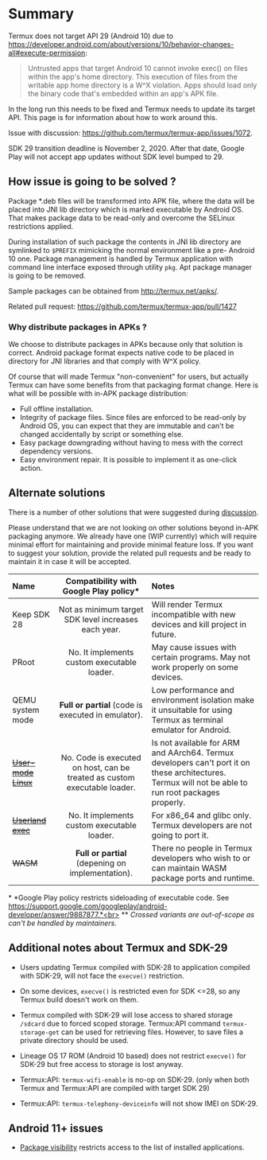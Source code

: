 # Summary
Termux does not target API 29 (Android 10) due to
https://developer.android.com/about/versions/10/behavior-changes-all#execute-permission:

> Untrusted apps that target Android 10 cannot invoke exec() on files within
the app's home directory. This execution of files from the writable app home
directory is a W^X violation. Apps should load only the binary code that's
embedded within an app's APK file.

In the long run this needs to be fixed and Termux needs to update its target API.
This page is for information about how to work around this.

Issue with discussion: https://github.com/termux/termux-app/issues/1072.

SDK 29 transition deadline is November 2, 2020. After that date, Google Play will
not accept app updates without SDK level bumped to 29.

## How issue is going to be solved ?

Package \*.deb files will be transformed into APK file, where the data will be
placed into JNI lib directory which is marked executable by Android OS. That
makes package data to be read-only and overcome the SELinux restrictions applied.

During installation of such package the contents in JNI lib directory are symlinked
to `$PREFIX` mimicking the normal environment like a pre- Android 10 one. Package
management is handled by Termux application with command line interface exposed
through utility `pkg`. Apt package manager is going to be removed.

Sample packages can be obtained from http://termux.net/apks/.

Related pull request: https://github.com/termux/termux-app/pull/1427

### Why distribute packages in APKs ?

We choose to distribute packages in APKs because only that solution is correct.
Android package format expects native code to be placed in directory for JNI
libraries and that comply with W^X policy.

Of course that will made Termux "non-convenient" for users, but actually Termux
can have some benefits from that packaging format change. Here is what will be
possible with in-APK package distribution:
* Full offline installation.
* Integrity of package files. Since files are enforced to be read-only by Android
  OS, you can expect that they are immutable and can't be changed accidentally by
  script or something else.
* Easy package downgrading without having to mess with the correct dependency versions.
* Easy environment repair. It is possible to implement it as one-click action.

## Alternate solutions

There is a number of other solutions that were suggested during [discussion](https://github.com/termux/termux-app/issues/1072).

Please understand that we are not looking on other solutions beyond in-APK
packaging anymore. We already have one (WIP currently) which will require
minimal effort for maintaining and provide minimal feature loss. If you
want to suggest your solution, provide the related pull requests and be
ready to maintain it in case it will be accepted.

| Name             | Compatibility with Google Play policy\* | Notes                             |
|:-----------------|:---------------------------------------:|:----------------------------------|
| Keep SDK 28      | Not as minimum target SDK level increases each year. | Will render Termux incompatible with new devices and kill project in future. |
| PRoot            | No. It implements custom executable loader. | May cause issues with certain programs. May not work properly on some devices. |
| QEMU system mode | **Full or partial** (code is executed in emulator). | Low performance and environment isolation make it unsuitable for using Termux as terminal emulator for Android. |
| ~~[User-mode Linux](https://en.wikipedia.org/wiki/User-mode_Linux)~~ | No. Code is executed on host, can be treated as custom executable loader. | Is not available for ARM and AArch64. Termux developers can't port it on these architectures. Termux will not be able to run root packages properly. |
| ~~[Userland exec](https://github.com/bediger4000/userlandexec)~~ | No. It implements custom executable loader. | For x86_64 and glibc only. Termux developers are not going to port it. |
| ~~WASM~~             | **Full or partial** (depening on implementation). | There no people in Termux developers who wish to or can maintain WASM package ports and runtime. |

\* *Google Play policy restricts sideloading of executable code. See https://support.google.com/googleplay/android-developer/answer/9887877.*<br>
\*\* *Crossed variants are out-of-scope as can't be handled by maintainers.*

## Additional notes about Termux and SDK-29

* Users updating Termux compiled with SDK-28 to application compiled with SDK-29,
  will not face the `execve()` restriction.

* On some devices, `execve()` is restricted even for SDK <=28, so any Termux build
  doesn't work on them.

* Termux compiled with SDK-29 will lose access to shared storage `/sdcard` due to
  forced scoped storage. Termux:API command `termux-storage-get` can be used for
  retrieving files. However, to save files a private directory should be used.

* Lineage OS 17 ROM (Android 10 based) does not restrict `execve()` for SDK-29
  but free access to storage is lost anyway.

* Termux:API: `termux-wifi-enable` is no-op on SDK-29. (only when both Termux
  and Termux:API are compiled with target SDK 29)

* Termux:API: `termux-telephony-deviceinfo` will not show IMEI on SDK-29.

## Android 11+ issues

* [Package visibility](https://developer.android.com/preview/privacy/package-visibility)
  restricts access to the list of installed applications.